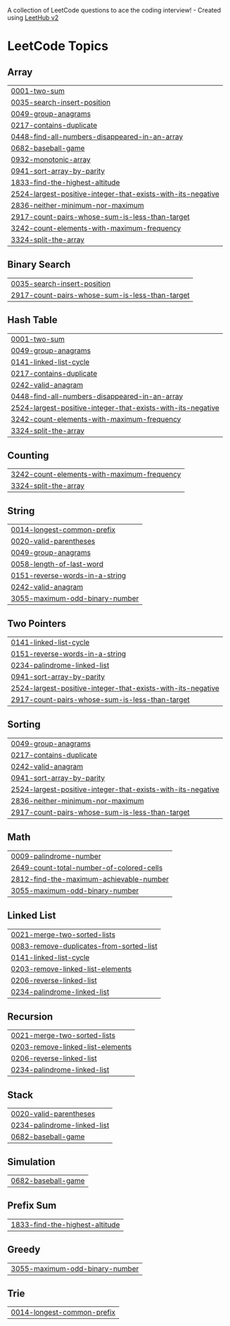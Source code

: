 A collection of LeetCode questions to ace the coding interview! - Created using [LeetHub v2](https://github.com/arunbhardwaj/LeetHub-2.0)
<!---LeetCode Topics Start-->
# LeetCode Topics
## Array
|  |
| ------- |
| [0001-two-sum](https://github.com/mohammedrimshan/leetcode/tree/master/0001-two-sum) |
| [0035-search-insert-position](https://github.com/mohammedrimshan/leetcode/tree/master/0035-search-insert-position) |
| [0049-group-anagrams](https://github.com/mohammedrimshan/leetcode/tree/master/0049-group-anagrams) |
| [0217-contains-duplicate](https://github.com/mohammedrimshan/leetcode/tree/master/0217-contains-duplicate) |
| [0448-find-all-numbers-disappeared-in-an-array](https://github.com/mohammedrimshan/leetcode/tree/master/0448-find-all-numbers-disappeared-in-an-array) |
| [0682-baseball-game](https://github.com/mohammedrimshan/leetcode/tree/master/0682-baseball-game) |
| [0932-monotonic-array](https://github.com/mohammedrimshan/leetcode/tree/master/0932-monotonic-array) |
| [0941-sort-array-by-parity](https://github.com/mohammedrimshan/leetcode/tree/master/0941-sort-array-by-parity) |
| [1833-find-the-highest-altitude](https://github.com/mohammedrimshan/leetcode/tree/master/1833-find-the-highest-altitude) |
| [2524-largest-positive-integer-that-exists-with-its-negative](https://github.com/mohammedrimshan/leetcode/tree/master/2524-largest-positive-integer-that-exists-with-its-negative) |
| [2836-neither-minimum-nor-maximum](https://github.com/mohammedrimshan/leetcode/tree/master/2836-neither-minimum-nor-maximum) |
| [2917-count-pairs-whose-sum-is-less-than-target](https://github.com/mohammedrimshan/leetcode/tree/master/2917-count-pairs-whose-sum-is-less-than-target) |
| [3242-count-elements-with-maximum-frequency](https://github.com/mohammedrimshan/leetcode/tree/master/3242-count-elements-with-maximum-frequency) |
| [3324-split-the-array](https://github.com/mohammedrimshan/leetcode/tree/master/3324-split-the-array) |
## Binary Search
|  |
| ------- |
| [0035-search-insert-position](https://github.com/mohammedrimshan/leetcode/tree/master/0035-search-insert-position) |
| [2917-count-pairs-whose-sum-is-less-than-target](https://github.com/mohammedrimshan/leetcode/tree/master/2917-count-pairs-whose-sum-is-less-than-target) |
## Hash Table
|  |
| ------- |
| [0001-two-sum](https://github.com/mohammedrimshan/leetcode/tree/master/0001-two-sum) |
| [0049-group-anagrams](https://github.com/mohammedrimshan/leetcode/tree/master/0049-group-anagrams) |
| [0141-linked-list-cycle](https://github.com/mohammedrimshan/leetcode/tree/master/0141-linked-list-cycle) |
| [0217-contains-duplicate](https://github.com/mohammedrimshan/leetcode/tree/master/0217-contains-duplicate) |
| [0242-valid-anagram](https://github.com/mohammedrimshan/leetcode/tree/master/0242-valid-anagram) |
| [0448-find-all-numbers-disappeared-in-an-array](https://github.com/mohammedrimshan/leetcode/tree/master/0448-find-all-numbers-disappeared-in-an-array) |
| [2524-largest-positive-integer-that-exists-with-its-negative](https://github.com/mohammedrimshan/leetcode/tree/master/2524-largest-positive-integer-that-exists-with-its-negative) |
| [3242-count-elements-with-maximum-frequency](https://github.com/mohammedrimshan/leetcode/tree/master/3242-count-elements-with-maximum-frequency) |
| [3324-split-the-array](https://github.com/mohammedrimshan/leetcode/tree/master/3324-split-the-array) |
## Counting
|  |
| ------- |
| [3242-count-elements-with-maximum-frequency](https://github.com/mohammedrimshan/leetcode/tree/master/3242-count-elements-with-maximum-frequency) |
| [3324-split-the-array](https://github.com/mohammedrimshan/leetcode/tree/master/3324-split-the-array) |
## String
|  |
| ------- |
| [0014-longest-common-prefix](https://github.com/mohammedrimshan/leetcode/tree/master/0014-longest-common-prefix) |
| [0020-valid-parentheses](https://github.com/mohammedrimshan/leetcode/tree/master/0020-valid-parentheses) |
| [0049-group-anagrams](https://github.com/mohammedrimshan/leetcode/tree/master/0049-group-anagrams) |
| [0058-length-of-last-word](https://github.com/mohammedrimshan/leetcode/tree/master/0058-length-of-last-word) |
| [0151-reverse-words-in-a-string](https://github.com/mohammedrimshan/leetcode/tree/master/0151-reverse-words-in-a-string) |
| [0242-valid-anagram](https://github.com/mohammedrimshan/leetcode/tree/master/0242-valid-anagram) |
| [3055-maximum-odd-binary-number](https://github.com/mohammedrimshan/leetcode/tree/master/3055-maximum-odd-binary-number) |
## Two Pointers
|  |
| ------- |
| [0141-linked-list-cycle](https://github.com/mohammedrimshan/leetcode/tree/master/0141-linked-list-cycle) |
| [0151-reverse-words-in-a-string](https://github.com/mohammedrimshan/leetcode/tree/master/0151-reverse-words-in-a-string) |
| [0234-palindrome-linked-list](https://github.com/mohammedrimshan/leetcode/tree/master/0234-palindrome-linked-list) |
| [0941-sort-array-by-parity](https://github.com/mohammedrimshan/leetcode/tree/master/0941-sort-array-by-parity) |
| [2524-largest-positive-integer-that-exists-with-its-negative](https://github.com/mohammedrimshan/leetcode/tree/master/2524-largest-positive-integer-that-exists-with-its-negative) |
| [2917-count-pairs-whose-sum-is-less-than-target](https://github.com/mohammedrimshan/leetcode/tree/master/2917-count-pairs-whose-sum-is-less-than-target) |
## Sorting
|  |
| ------- |
| [0049-group-anagrams](https://github.com/mohammedrimshan/leetcode/tree/master/0049-group-anagrams) |
| [0217-contains-duplicate](https://github.com/mohammedrimshan/leetcode/tree/master/0217-contains-duplicate) |
| [0242-valid-anagram](https://github.com/mohammedrimshan/leetcode/tree/master/0242-valid-anagram) |
| [0941-sort-array-by-parity](https://github.com/mohammedrimshan/leetcode/tree/master/0941-sort-array-by-parity) |
| [2524-largest-positive-integer-that-exists-with-its-negative](https://github.com/mohammedrimshan/leetcode/tree/master/2524-largest-positive-integer-that-exists-with-its-negative) |
| [2836-neither-minimum-nor-maximum](https://github.com/mohammedrimshan/leetcode/tree/master/2836-neither-minimum-nor-maximum) |
| [2917-count-pairs-whose-sum-is-less-than-target](https://github.com/mohammedrimshan/leetcode/tree/master/2917-count-pairs-whose-sum-is-less-than-target) |
## Math
|  |
| ------- |
| [0009-palindrome-number](https://github.com/mohammedrimshan/leetcode/tree/master/0009-palindrome-number) |
| [2649-count-total-number-of-colored-cells](https://github.com/mohammedrimshan/leetcode/tree/master/2649-count-total-number-of-colored-cells) |
| [2812-find-the-maximum-achievable-number](https://github.com/mohammedrimshan/leetcode/tree/master/2812-find-the-maximum-achievable-number) |
| [3055-maximum-odd-binary-number](https://github.com/mohammedrimshan/leetcode/tree/master/3055-maximum-odd-binary-number) |
## Linked List
|  |
| ------- |
| [0021-merge-two-sorted-lists](https://github.com/mohammedrimshan/leetcode/tree/master/0021-merge-two-sorted-lists) |
| [0083-remove-duplicates-from-sorted-list](https://github.com/mohammedrimshan/leetcode/tree/master/0083-remove-duplicates-from-sorted-list) |
| [0141-linked-list-cycle](https://github.com/mohammedrimshan/leetcode/tree/master/0141-linked-list-cycle) |
| [0203-remove-linked-list-elements](https://github.com/mohammedrimshan/leetcode/tree/master/0203-remove-linked-list-elements) |
| [0206-reverse-linked-list](https://github.com/mohammedrimshan/leetcode/tree/master/0206-reverse-linked-list) |
| [0234-palindrome-linked-list](https://github.com/mohammedrimshan/leetcode/tree/master/0234-palindrome-linked-list) |
## Recursion
|  |
| ------- |
| [0021-merge-two-sorted-lists](https://github.com/mohammedrimshan/leetcode/tree/master/0021-merge-two-sorted-lists) |
| [0203-remove-linked-list-elements](https://github.com/mohammedrimshan/leetcode/tree/master/0203-remove-linked-list-elements) |
| [0206-reverse-linked-list](https://github.com/mohammedrimshan/leetcode/tree/master/0206-reverse-linked-list) |
| [0234-palindrome-linked-list](https://github.com/mohammedrimshan/leetcode/tree/master/0234-palindrome-linked-list) |
## Stack
|  |
| ------- |
| [0020-valid-parentheses](https://github.com/mohammedrimshan/leetcode/tree/master/0020-valid-parentheses) |
| [0234-palindrome-linked-list](https://github.com/mohammedrimshan/leetcode/tree/master/0234-palindrome-linked-list) |
| [0682-baseball-game](https://github.com/mohammedrimshan/leetcode/tree/master/0682-baseball-game) |
## Simulation
|  |
| ------- |
| [0682-baseball-game](https://github.com/mohammedrimshan/leetcode/tree/master/0682-baseball-game) |
## Prefix Sum
|  |
| ------- |
| [1833-find-the-highest-altitude](https://github.com/mohammedrimshan/leetcode/tree/master/1833-find-the-highest-altitude) |
## Greedy
|  |
| ------- |
| [3055-maximum-odd-binary-number](https://github.com/mohammedrimshan/leetcode/tree/master/3055-maximum-odd-binary-number) |
## Trie
|  |
| ------- |
| [0014-longest-common-prefix](https://github.com/mohammedrimshan/leetcode/tree/master/0014-longest-common-prefix) |
<!---LeetCode Topics End-->